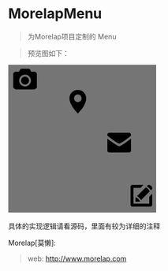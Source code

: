 MorelapMenu
===========

>为Morelap项目定制的 Menu

>预览图如下：

![image](./preview.png)


具体的实现逻辑请看源码，里面有较为详细的注释

Morelap[莫懒]:

>web: http://www.morelap.com
